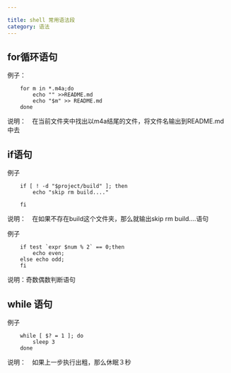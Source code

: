 ```yaml
---

title: shell 常用语法段
category: 语法
---
```



for循环语句
-------

例子：

		for m in *.m4a;do
			echo "" >>README.md
			echo "$m" >> README.md
		done

说明：　在当前文件夹中找出以m4a结尾的文件，将文件名输出到README.md中去

if语句
------

例子

		if [ ! -d "$project/build" ]; then
			echo "skip rm build...."

		fi

说明：　在如果不存在build这个文件夹，那么就输出skip rm build....语句

例子

		if test `expr $num % 2` == 0;then
			echo even;
		else echo odd;
		fi
说明：奇数偶数判断语句

while 语句
-------

例子

 		while [ $? = 1 ]; do
			sleep 3
	 	done

说明：　如果上一步执行出粗，那么休眠３秒
